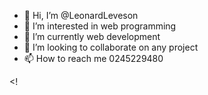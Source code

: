 - 👋 Hi, I’m @LeonardLeveson
- 👀 I’m interested in web programming
- 🌱 I’m currently web development
- 💞️ I’m looking to collaborate on any project
- 📫 How to reach me 0245229480

<!
